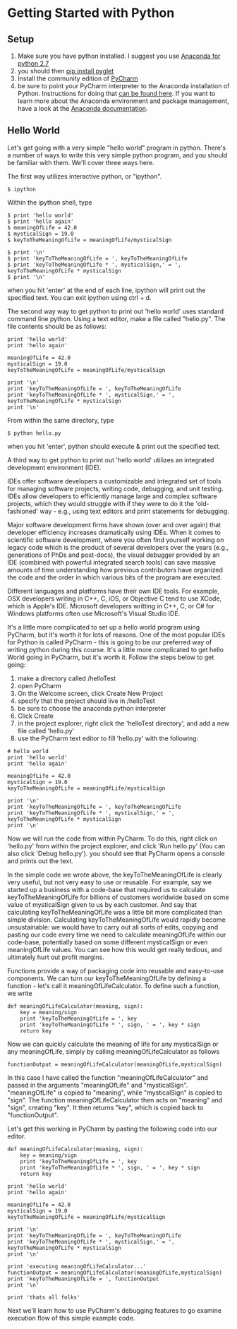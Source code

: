 # Getting Started with Python

## Setup
1. Make sure you have python installed. I suggest you use [Anaconda for python 2.7](https://www.continuum.io/downloads)
2. you should then [pip install pyglet](https://bitbucket.org/pyglet/pyglet/wiki/Download) 
3. Install the community edition of [PyCharm](https://www.jetbrains.com/pycharm/)
4. be sure to point your PyCharm interpreter to the Anaconda installation of Python. Instructions for doing that [can be found here](https://docs.continuum.io/anaconda/ide_integration#pycharm). If you want to learn more about the Anaconda environment and package management, have a look at the [Anaconda documentation](http://conda.pydata.org/docs/using/index.html).

## Hello World

Let's get going with a very simple "hello world" program in python. There's a number of ways to write this very simple python program, and you should be familiar with them. We'll cover three ways here. 

The first way utilizes interactive python, or "ipython".

    $ ipython

Within the ipython shell, type

    $ print 'hello world'
    $ print 'hello again'
    $ meaningOfLife = 42.0
    $ mysticalSign = 19.0
    $ keyToTheMeaningOfLife = meaningOfLife/mysticalSign
    
    $ print '\n'
    $ print 'keyToTheMeaningOfLife = ', keyToTheMeaningOfLife
    $ print 'keyToTheMeaningOfLife * ', mysticalSign,' = ', keyToTheMeaningOfLife * mysticalSign
    $ print '\n'

when you hit 'enter' at the end of each line, ipython will print out the specified text. You can exit ipython using ctrl + d.

The second way way to get python to print out 'hello world' uses standard command line python. Using a text editor, make a file called "hello.py". The file contents should be as follows:

```
print 'hello world'
print 'hello again'

meaningOfLife = 42.0
mysticalSign = 19.0
keyToTheMeaningOfLife = meaningOfLife/mysticalSign

print '\n'
print 'keyToTheMeaningOfLife = ', keyToTheMeaningOfLife
print 'keyToTheMeaningOfLife * ', mysticalSign,' = ', keyToTheMeaningOfLife * mysticalSign
print '\n'
```

From within the same directory, type 

    $ python hello.py

when you hit 'enter', python should execute & print out the specified text.

A third way to get python to print out 'hello world' utilizes an integrated development environment (IDE). 

IDEs offer software developers a customizable and integrated set of tools for managing software projects, writing code, debugging, and unit testing. IDEs allow developers to efficiently manage large and complex software projects, which they would struggle with if they were to do it the 'old-fashioned' way - e.g., using text editors and print statements for debugging.

Major software development firms have shown (over and over again) that developer efficiency increases dramatically using IDEs. When it comes to scientific software development, where you often find yourself working on legacy code which is the product of several developers over the years (e.g., generations of PhDs and post-docs), the visual debugger provided by an IDE (combined with powerful integrated search tools) can save massive amounts of time understanding how previous contributors have organized the code and the order in which various bits of the program are executed.

Different languages and platforms have their own IDE tools. For example, OSX developers writing in C++, C, iOS, or Objective C tend to use XCode, which is Apple's IDE. Microsoft developers writting in C++, C, or C# for Windows platforms often use Microsoft's Visual Studio IDE.

It's a little more complicated to set up a hello world program using PyCharm, but it's worth it for lots of reasons. One of the most popular IDEs for Python is called PyCharm - this is going to be our preferred way of writing python during this course. It's a little more complicated to get hello World going in PyCharm, but it's worth it. Follow the steps below to get going:

1) make a directory called /helloTest
2) open PyCharm
3) On the Welcome screen, click Create New Project
4) specify that the project should live in /helloTest
5) be sure to choose the anaconda python interpreter
6) Click Create
7) in the project explorer, right click the 'helloTest directory', and add a new file called 'hello.py'
8) use the PyCharm text editor to fill 'hello.py' with the following:
```
# hello world
print 'hello world'
print 'hello again'

meaningOfLife = 42.0
mysticalSign = 19.0
keyToTheMeaningOfLife = meaningOfLife/mysticalSign

print '\n'
print 'keyToTheMeaningOfLife = ', keyToTheMeaningOfLife
print 'keyToTheMeaningOfLife * ', mysticalSign,' = ', keyToTheMeaningOfLife * mysticalSign
print '\n'
```
Now we will run the code from within PyCharm. To do this, right click on 'hello.py' from within the project explorer, and click 'Run hello.py' (You can also click 'Debug hello.py'). you should see that PyCharm opens a console and prints out the text.

In the simple code we wrote above, the keyToTheMeaningOfLife is clearly very useful, but not very easy to use or reusable. For example, say we started up a business with a code-base that required us to calculate keyToTheMeaningOfLife for billions of customers worldwide based on some value of mysticalSign given to us by each customer. And say that calculating keyToTheMeaningOfLife was a little bit more complicated than simple division. Calculating keyToTheMeaningOfLife would rapidly become unsustainable: we would have to carry out all sorts of edits, copying and pasting our code every time we need to calculate meaningOfLife within our code-base, potentially based on some different mysticalSign or even meaningOfLife values. You can see how this would get really tedious, and ultimately hurt out profit margins.

Functions provide a way of packaging code into reusable and easy-to-use components. We can turn our keyToTheMeaningOfLife by defining a function - let's call it meaningOfLifeCalculator. To define such a function, we write
```
def meaningOfLifeCalculator(meaning, sign):
    key = meaning/sign
    print 'keyToTheMeaningOfLife = ', key
    print 'keyToTheMeaningOfLife * ', sign, ' = ', key * sign
    return key
```
Now we can quickly calculate the meaning of life for any mysticalSign or any meaningOfLife, simply by calling meaningOfLifeCalculator as follows
```
functionOutput = meaningOfLifeCalculator(meaningOfLife,mysticalSign)
```

In this case I have called the function "meaningOfLifeCalculator" and passed in the arguments "meaningOfLife" and "mysticalSign". "meaningOfLife" is copied to "meaning", while "mysticalSign" is copied to "sign". The function meaningOfLifeCalculator then acts on "meaning" and "sign", creating "key". It then returns "key", which is copied back to "functionOutput".

Let's get this working in PyCharm by pasting the following code into our editor.
```
def meaningOfLifeCalculator(meaning, sign):
    key = meaning/sign
    print 'keyToTheMeaningOfLife = ', key
    print 'keyToTheMeaningOfLife * ', sign, ' = ', key * sign
    return key

print 'hello world'
print 'hello again'

meaningOfLife = 42.0
mysticalSign = 19.0
keyToTheMeaningOfLife = meaningOfLife/mysticalSign

print '\n'
print 'keyToTheMeaningOfLife = ', keyToTheMeaningOfLife
print 'keyToTheMeaningOfLife * ', mysticalSign,' = ', keyToTheMeaningOfLife * mysticalSign
print '\n'

print 'executing meaningOfLifeCalculator...'
functionOutput = meaningOfLifeCalculator(meaningOfLife,mysticalSign)
print 'keyToTheMeaningOfLife = ', functionOutput
print '\n'

print 'thats all folks'
```

Next we'll learn how to use PyCharm's debugging features to go examine execution flow of this simple example code.

